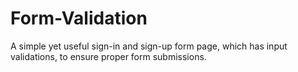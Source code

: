 # Form-Validation
A simple yet useful sign-in and sign-up form page, which has input validations, to ensure proper form submissions. 
